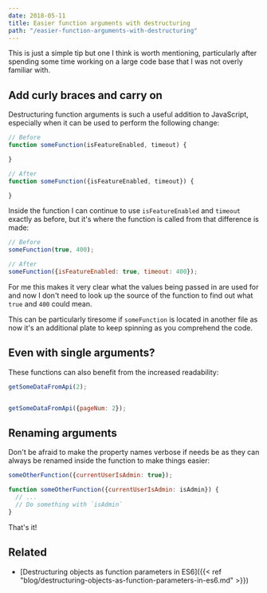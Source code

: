 ```yaml
---
date: 2018-05-11
title: Easier function arguments with destructuring
path: "/easier-function-arguments-with-destructuring"
---
```


This is just a simple tip but one I think is worth mentioning, particularly
after spending some time working on a large code base that I was not overly
familiar with.

## Add curly braces and carry on

Destructuring function arguments is such a useful addition to JavaScript,
especially when it can be used to perform the following change:

```js
// Before
function someFunction(isFeatureEnabled, timeout) {

}

// After
function someFunction({isFeatureEnabled, timeout}) {

}
```

Inside the function I can continue to use `isFeatureEnabled` and `timeout`
exactly as before, but it's where the function is called from that difference is
made:

```js
// Before
someFunction(true, 400);

// After
someFunction({isFeatureEnabled: true, timeout: 400});
```

For me this makes it very clear what the values being passed in are used for and
now I don't need to look up the source of the function to find out what `true`
and `400` could mean.

This can be particularly tiresome if `someFunction` is located in another file
as now it's an additional plate to keep spinning as you comprehend the code.

## Even with single arguments?

These functions can also benefit from the increased readability:

```js
getSomeDataFromApi(2);


getSomeDataFromApi({pageNum: 2});
```

## Renaming arguments


Don't be afraid to make the property names verbose if needs be as they can
always be renamed inside the function to make things easier:

```js
someOtherFunction({currentUserIsAdmin: true});

function someOtherFunction({currentUserIsAdmin: isAdmin}) {
  // ...
  // Do something with `isAdmin`
}
```

That's it!

## Related

* [Destructuring objects as function parameters in ES6]({{< ref "blog/destructuring-objects-as-function-parameters-in-es6.md" >}})
